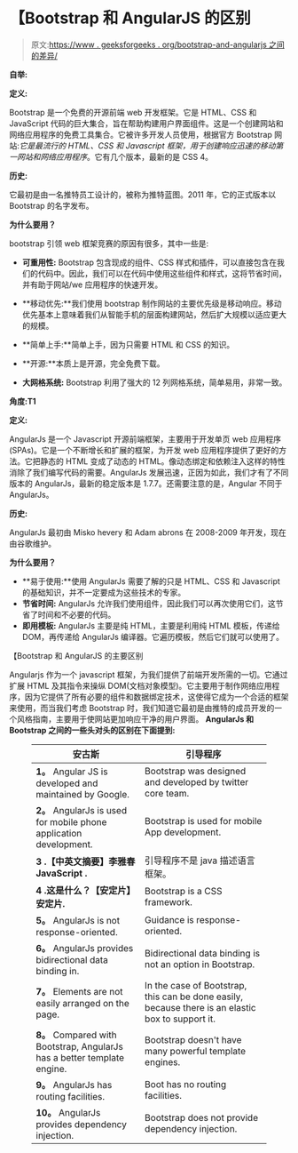 # 【Bootstrap 和 AngularJS 的区别

> 原文:[https://www . geeksforgeeks . org/bootstrap-and-angularjs 之间的差异/](https://www.geeksforgeeks.org/difference-between-bootstrap-and-angularjs/)

**自举:**

**定义:**

Bootstrap 是一个免费的开源前端 web 开发框架。它是 HTML、CSS 和 JavaScript 代码的巨大集合，旨在帮助构建用户界面组件。这是一个创建网站和网络应用程序的免费工具集合。它被许多开发人员使用，根据官方 Bootstrap 网站:*它是最流行的 HTML、CSS 和 Javascript 框架，用于创建响应迅速的移动第一网站和网络应用程序*。它有几个版本，最新的是 CSS 4。

**历史:**

它最初是由一名推特员工设计的，被称为推特蓝图。2011 年，它的正式版本以 Bootstrap 的名字发布。

**为什么要用？**

bootstrap 引领 web 框架竞赛的原因有很多，其中一些是:

*   **可重用性:** Bootstrap 包含现成的组件、CSS 样式和插件，可以直接包含在我们的代码中。因此，我们可以在代码中使用这些组件和样式，这将节省时间，并有助于网站/we 应用程序的快速开发。
*   **移动优先:**我们使用 bootstrap 制作网站的主要优先级是移动响应。移动优先基本上意味着我们从智能手机的层面构建网站，然后扩大规模以适应更大的规模。
*   **简单上手:**简单上手，因为只需要 HTML 和 CSS 的知识。
*   **开源:**本质上是开源，完全免费下载。

*   **大网格系统:** Bootstrap 利用了强大的 12 列网格系统，简单易用，非常一致。

**角度:T1**

**定义:**

AngularJs 是一个 Javascript 开源前端框架，主要用于开发单页 web 应用程序(SPAs)。它是一个不断增长和扩展的框架，为开发 web 应用程序提供了更好的方法。它把静态的 HTML 变成了动态的 HTML。像动态绑定和依赖注入这样的特性消除了我们编写代码的需要。AngularJs 发展迅速，正因为如此，我们才有了不同版本的 AngularJs，最新的稳定版本是 1.7.7。还需要注意的是，Angular 不同于 AngularJs。

**历史:**

AngularJs 最初由 Misko hevery 和 Adam abrons 在 2008-2009 年开发，现在由谷歌维护。

**为什么要用？**

*   **易于使用:**使用 AngularJs 需要了解的只是 HTML、CSS 和 Javascript 的基础知识，并不一定要成为这些技术的专家。
*   **节省时间:** AngularJs 允许我们使用组件，因此我们可以再次使用它们，这节省了时间和不必要的代码。
*   **即用模板:** AngularJs 主要是纯 HTML，主要是利用纯 HTML 模板，传递给 DOM，再传递给 AngularJs 编译器。它遍历模板，然后它们就可以使用了。

【Bootstrap 和 AngularJS 的主要区别

Angularjs 作为一个 javascript 框架，为我们提供了前端开发所需的一切。它通过扩展 HTML 及其指令来操纵 DOM(文档对象模型)。它主要用于制作网络应用程序，因为它提供了所有必要的组件和数据绑定技术，这使得它成为一个合适的框架来使用，而当我们考虑 Bootstrap 时，我们知道它最初是由推特的成员开发的一个风格指南，主要用于使网站更加响应干净的用户界面。
**AngularJs 和 Bootstrap 之间的一些头对头的区别在下面提到:**

<figure class="table">

| 安古斯 | 引导程序 |
| --- | --- |
| **1。** Angular JS is developed and maintained by Google. | Bootstrap was designed and developed by twitter core team. |
| **2。** AngularJs is used for mobile phone application development. | Bootstrap is used for mobile App development. |
| **3 .【中英文摘要】李雅春 JavaScript .** | 引导程序不是 java 描述语言框架。 |
| **4 .这是什么？【安定片】安定片.** | Bootstrap is a CSS framework. |
| **5。** AngularJs is not response-oriented. | Guidance is response-oriented. |
| **6。** AngularJs provides bidirectional data binding in. | Bidirectional data binding is not an option in Bootstrap. |
| **7。** Elements are not easily arranged on the page. | In the case of Bootstrap, this can be done easily, because there is an elastic box to support it. |
| **8。** Compared with Bootstrap, AngularJs has a better template engine. | Bootstrap doesn't have many powerful template engines. |
| **9。** AngularJs has routing facilities. | Boot has no routing facilities. |
| **10。** AngularJs provides dependency injection. | Bootstrap does not provide dependency injection. |

</figure>